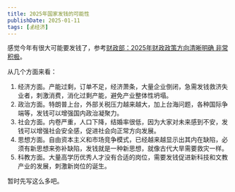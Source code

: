 ```yaml
---
title: 2025年国家发钱的可能性
publishDate: 2025-01-11
tags: [💰经济]
---
```


感觉今年有很大可能要发钱了，参考[财政部：2025年财政政策方向清晰明确 非常积极](https://m.sohu.com/a/847598958_120952561)。

从几个方面来看：

1. 经济方面。产能过剩，订单不足，经济萧条，大量企业倒闭，急需发钱救济失业者，刺激消费，消化过剩产能，避免产业整体性坍塌。
2. 政治方面。特朗普上台，外部关税压力越来越大，加上台海问题，各种国际争端等，发钱可以增强国内政治凝聚力。
3. 社会方面。内卷严重，人口下降，结婚率很低，因为大家对未来感到不安，发钱可以增强社会安全感，促进社会向正常方向发展。
4. 思想方面。自由资本主义和市场竞争模式，已经越来越显示出其内在缺陷，必须有新思想来弥补缺陷，发钱就是一种新思想，就像古代大旱需要救灾一样。
5. 科教方面。大量高学历优秀人才没有合适的岗位，需要发钱促进新科技和文教产业的发展，刺激新岗位的诞生。

暂时先写这么多吧。
